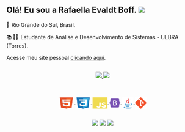 ## Olá! Eu sou a Rafaella Evaldt Boff. <img src="https://raw.githubusercontent.com/iampavangandhi/iampavangandhi/master/gifs/Hi.gif" width="30px">

  :round_pushpin: Rio Grande do Sul, Brasil.

  :books::woman_technologist: Estudante de Análise e Desenvolvimento de Sistemas - ULBRA (Torres).

  Acesse meu site pessoal <a target="_blank" href="https://rafaellaevboff.github.io">clicando aqui</a>.


##

<div align="center">
  <a href="https://github.com/rafaellaevboff">
  <img height="150em" src="https://github-readme-stats.vercel.app/api?username=rafaellaevboff&show_icons=true&theme=dracula&include_all_commits=true&count_private=true"/>
  <img height="150em" src="https://github-readme-stats.vercel.app/api/top-langs/?username=rafaellaevboff&layout=compact&langs_count=16&theme=dracula"/>
</div>

##
  
<div style="display: inline_block" align="center"><br>
  <img align="center" alt="HTML" height="30" width="40" src="https://raw.githubusercontent.com/devicons/devicon/master/icons/html5/html5-original.svg">
  <img align="center" alt="CSS" height="30" width="40" src="https://raw.githubusercontent.com/devicons/devicon/master/icons/css3/css3-original.svg">
  <img align="center" alt="Rafa-Js" height="30" width="40" src="https://raw.githubusercontent.com/devicons/devicon/master/icons/javascript/javascript-plain.svg">
  <img align="center" alt="Rafa-Bootstrap" height="30" widht="40" src="https://raw.githubusercontent.com/devicons/devicon/master/icons/bootstrap/bootstrap-plain.svg">
  <img align="center" alt="Rafa-Bootstrap" height="30" widht="40" src="https://github.com/devicons/devicon/blob/master/icons/java/java-original.svg">
  <img align="center" alt="Rafa-Git" height="30" widht="40" src="https://raw.githubusercontent.com/devicons/devicon/master/icons/git/git-original.svg">

</div>
  
  
##
  
<div align="center">
  <a href="https://www.instagram.com/rafa_evboff/?hl=pt-br" target="_blank"><img src="https://img.shields.io/badge/-Instagram-%23E4405F?style=for-the-badge&logo=instagram&logoColor=white" target="_blank"></a>
  <a href="https://www.linkedin.com/in/rafaellaevaldtboff/" target="_blank"><img src="https://img.shields.io/badge/-LinkedIn-%230077B5?style=for-the-badge&logo=linkedin&logoColor=white" target="_blank"></a>
  <a href = "mailto:rafaellaeboff@gmail.com"><img src="https://img.shields.io/badge/-Gmail-%23333?style=for-the-badge&logo=gmail&logoColor=white" target="_blank"></a>
</div>


<!--
**rafaellaevboff/rafaellaevboff** is a ✨ _special_ ✨ repository because its `README.md` (this file) appears on your GitHub profile.

Here are some ideas to get you started:

- 🔭 I’m currently working on ...
- 🌱 I’m currently learning ...
- 👯 I’m looking to collaborate on ...
- 🤔 I’m looking for help with ...
- 💬 Ask me about ...
- 📫 How to reach me: ...
- 😄 Pronouns: ...
- ⚡ Fun fact: ...
-->
